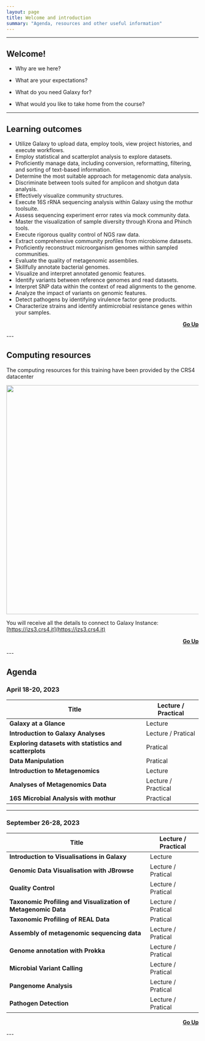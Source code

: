 ```yaml
---
layout: page
title: Welcome and introduction
summary: "Agenda, resources and other useful information"
---
```


---

## Welcome!


- Why are we here?

- What are your expectations?

- What do you need Galaxy for?

- What would you like to take home from the course?

---

## Learning outcomes

* Utilize Galaxy to upload data, employ tools, view project histories, and execute workflows. 
* Employ statistical and scatterplot analysis to explore datasets. 
* Proficiently manage data, including conversion, reformatting, filtering, and sorting of text-based information. 
* Determine the most suitable approach for metagenomic data analysis. 
* Discriminate between tools suited for amplicon and shotgun data analysis. 
* Effectively visualize community structures. 
* Execute 16S rRNA sequencing analysis within Galaxy using the mothur toolsuite. 
* Assess sequencing experiment error rates via mock community data. 
* Master the visualization of sample diversity through Krona and Phinch tools. 
* Execute rigorous quality control of NGS raw data. 
* Extract comprehensive community profiles from microbiome datasets. 
* Proficiently reconstruct microorganism genomes within sampled communities. 
* Evaluate the quality of metagenomic assemblies.
* Skillfully annotate bacterial genomes. 
* Visualize and interpret annotated genomic features. 
* Identify variants between reference genomes and read datasets. 
* Interpret SNP data within the context of read alignments to the genome. 
* Analyze the impact of variants on genomic features. 
* Detect pathogens by identifying virulence factor gene products. 
* Characterize strains and identify antimicrobial resistance genes within your samples.


<p style="text-align:right"><a href="{{site.url}}{{page.url}}"><strong>Go Up</strong><span class="fa fa-fw fa-arrow-up"></span></a></p>
---

## Computing resources

The computing resources for this training have been provided by the 
CRS4 datacenter


[<img src="{{site.url}}/images/CRS4-HPC-logo.png" width="600">](https://www.crs4.it/services/high-performance-computing/)


You will receive all the details to connect to Galaxy Instance: [https://izs3.crs4.it](https://izs3.crs4.it)

<p style="text-align:right"><a href="{{site.url}}{{page.url}}"><strong>Go Up</strong><span class="fa fa-fw fa-arrow-up"></span></a></p>
---

## Agenda

### **April 18-20, 2023**

Title | Lecture / Practical
------|-------------------
**Galaxy at a Glance** | Lecture
**Introduction to Galaxy Analyses** | Lecture / Pratical
**Exploring datasets with statistics and scatterplots** | Pratical
**Data Manipulation** | Pratical
**Introduction to Metagenomics** | Lecture 
**Analyses of Metagenomics Data** | Lecture / Practical
**16S Microbial Analysis with mothur** |  Practical

---

### **September 26-28, 2023**

Title | Lecture / Practical
------|-------------------
**Introduction to Visualisations in Galaxy** | Lecture 
**Genomic Data Visualisation with JBrowse** | Lecture / Pratical
**Quality Control** | Lecture / Pratical
**Taxonomic Profiling and Visualization of Metagenomic Data** | Lecture / Pratical
**Taxonomic Profiling of REAL Data** | Pratical
**Assembly of metagenomic sequencing data** | Lecture / Pratical
**Genome annotation with Prokka** | Lecture / Pratical
**Microbial Variant Calling** | Lecture / Pratical
**Pangenome Analysis** | Lecture / Pratical
**Pathogen Detection** | Lecture / Pratical


<p style="text-align:right"><a href="{{site.url}}{{page.url}}"><strong>Go Up</strong><span class="fa fa-fw fa-arrow-up"></span></a></p>
---
